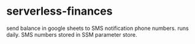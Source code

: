# serverless-finances

send balance in google sheets to SMS notification phone numbers. runs daily.  SMS numbers stored in SSM parameter store.